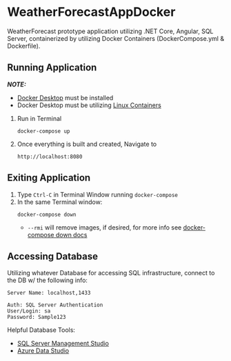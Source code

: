 # WeatherForecastAppDocker

WeatherForecast prototype application utilizing .NET Core, Angular, SQL Server, containerized by utilizing Docker Containers (DockerCompose.yml &amp; Dockerfile).

## Running Application

_**NOTE:**_

- [Docker Desktop](https://www.docker.com/products/docker-desktop) must be installed
- Docker Desktop must be utilizing [Linux Containers](https://docs.docker.com/docker-for-windows/#switch-between-windows-and-linux-containers)

1. Run in Terminal
   ```
   docker-compose up
   ```
2. Once everything is built and created, Navigate to
   ```
   http://localhost:8080
   ```

## Exiting Application

1. Type `Ctrl-C` in Terminal Window running `docker-compose`
2. In the same Terminal window:
   ```
   docker-compose down
   ```
   - `--rmi` will remove images, if desired, for more info see [docker-compose down docs](https://docs.docker.com/compose/reference/down/)

## Accessing Database

Utilizing whatever Database for accessing SQL infrastructure, connect to the DB w/ the following info:

```
Server Name: localhost,1433

Auth: SQL Server Authentication
User/Login: sa
Password: Sample123
```

Helpful Database Tools:

- [SQL Server Management Studio](https://docs.microsoft.com/en-us/sql/ssms/download-sql-server-management-studio-ssms?view=sql-server-ver15)
- [Azure Data Studio](https://docs.microsoft.com/en-us/sql/azure-data-studio/download-azure-data-studio?view=sql-server-ver15)
